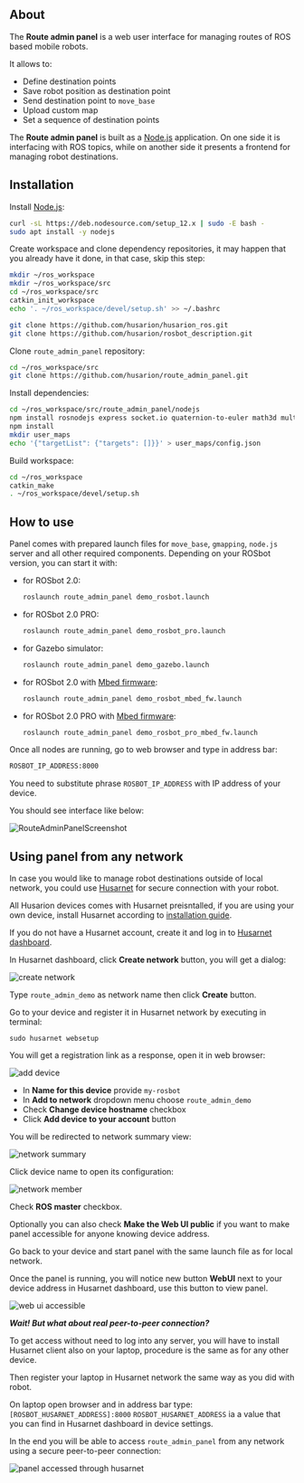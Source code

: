 ## About

The **Route admin panel** is a web user interface for managing routes of ROS based mobile robots.

It allows to:
- Define destination points
- Save robot position as destination point
- Send destination point to `move_base`
- Upload custom map
- Set a sequence of destination points

The **Route admin panel** is built as a [Node.js](https://nodejs.org/) application. On one side it is interfacing with ROS topics, while on another side it presents a frontend for managing robot destinations.

## Installation

Install [Node.js](https://nodejs.org/):

```bash
curl -sL https://deb.nodesource.com/setup_12.x | sudo -E bash -
sudo apt install -y nodejs
```

Create workspace and clone dependency repositories, it may happen that you already have it done, in that case, skip this step:

```bash
mkdir ~/ros_workspace
mkdir ~/ros_workspace/src
cd ~/ros_workspace/src
catkin_init_workspace 
echo '. ~/ros_workspace/devel/setup.sh' >> ~/.bashrc

git clone https://github.com/husarion/husarion_ros.git
git clone https://github.com/husarion/rosbot_description.git
```

Clone `route_admin_panel` repository:

```bash
cd ~/ros_workspace/src
git clone https://github.com/husarion/route_admin_panel.git
```

Install dependencies:

```bash 
cd ~/ros_workspace/src/route_admin_panel/nodejs
npm install rosnodejs express socket.io quaternion-to-euler math3d multer
npm install
mkdir user_maps
echo '{"targetList": {"targets": []}}' > user_maps/config.json
```

Build workspace:

```bash
cd ~/ros_workspace
catkin_make
. ~/ros_workspace/devel/setup.sh
```

## How to use

Panel comes with prepared launch files for `move_base`, `gmapping`, `node.js` server and all other required components.
Depending on your ROSbot version, you can start it with:

- for ROSbot 2.0:

    ```bash
    roslaunch route_admin_panel demo_rosbot.launch
    ```

- for ROSbot 2.0 PRO:

    ```bash
    roslaunch route_admin_panel demo_rosbot_pro.launch
    ```
- for Gazebo simulator:

    ```bash
    roslaunch route_admin_panel demo_gazebo.launch
    ```

- for ROSbot 2.0 with [Mbed firmware](https://github.com/husarion/rosbot-firmware-new):

    ```bash
    roslaunch route_admin_panel demo_rosbot_mbed_fw.launch
    ```

- for ROSbot 2.0 PRO with [Mbed firmware](https://github.com/husarion/rosbot-firmware-new):

    ```bash
    roslaunch route_admin_panel demo_rosbot_pro_mbed_fw.launch
    ```

Once all nodes are running, go to web browser and type in address bar:

```bash
ROSBOT_IP_ADDRESS:8000
```
You need to substitute phrase `ROSBOT_IP_ADDRESS` with IP address of your device.

You should see interface like below:

![RouteAdminPanelScreenshot](images/route-admin-panel.png)

## Using panel from any network

In case you would like to manage robot destinations outside of local network, you could use [Husarnet](https://husarnet.com/) for secure connection with your robot.

All Husarion devices comes with Husarnet preisntalled, if you are using your own device, install Husarnet according to [installation guide](https://docs.husarnet.com/install/).

If you do not have a Husarnet account, create it and log in to [Husarnet dashboard](https://app.husarnet.com/).

In Husarnet dashboard, click **Create network** button, you will get a dialog:

![create network](images/husarnet_01_create-network.png)

Type `route_admin_demo` as network name then click **Create** button.

Go to your device and register it in Husarnet network by executing in terminal:

```
sudo husarnet websetup
```

You will get a registration link as a response, open it in web browser:

![add device](images/husarnet_02_husarnet.png)

- In **Name for this device** provide `my-rosbot`
- In **Add to network** dropdown menu choose `route_admin_demo`
- Check **Change device hostname** checkbox
- Click **Add device to your account** button

You will be redirected to network summary view:

![network summary](images/husarnet_03_network.png)

Click device name to open its configuration:

![network member](images/husarnet_04_network_member.png)

Check **ROS master** checkbox.

Optionally you can also check **Make the Web UI public** if you want to make panel accessible for anyone knowing device address.

Go back to your device and start panel with the same launch file as for local network.

Once the panel is running, you will notice new button **WebUI** next to your device address in Husarnet dashboard, use this button to view panel.

![web ui accessible](images/husarnet_05_network.png)

***Wait! But what about real peer-to-peer connection?***

To get access without need to log into any server, you will have to install Husarnet client also on your laptop, procedure is the same as for any other device.

Then register your laptop in Husarnet network the same way as you did with robot.

On laptop open browser and in address bar type: `[ROSBOT_HUSARNET_ADDRESS]:8000`
`ROSBOT_HUSARNET_ADDRESS` ia a value that you can find in Husarnet dashboard in device settings.

In the end you will be able to access `route_admin_panel` from any network using a secure peer-to-peer connection:

![panel accessed through husarnet](images/panel_at_husarnet.png)